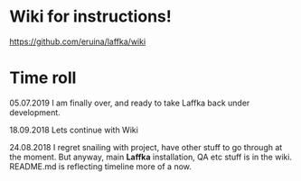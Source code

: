 # Wiki for instructions!
https://github.com/eruina/laffka/wiki


# Time roll
05.07.2019 I am finally over, and ready to take Laffka back under development.

18.09.2018 Lets continue with Wiki

24.08.2018 I regret snailing with project, have other stuff to go through at the moment. But anyway, main **Laffka** installation, QA etc stuff is in the wiki. README.md is reflecting timeline more of a now.
